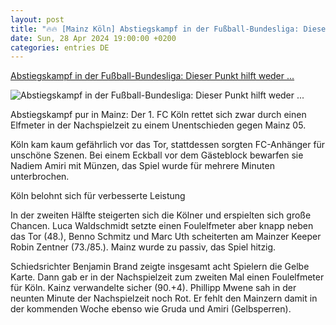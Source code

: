 ```yaml
---
layout: post
title: "🔥🔥 [Mainz Köln] Abstiegskampf in der Fußball-Bundesliga: Dieser Punkt hilft weder ..."
date: Sun, 28 Apr 2024 19:00:00 +0200
categories: entries DE
---
```

[Abstiegskampf in der Fußball-Bundesliga: Dieser Punkt hilft weder ...](https://www.spiegel.de/sport/fussball/fussball-bundesliga-mainz-05-und-1-fc-koeln-trennen-sich-1-1-a-99203200-be69-47cd-8e14-0398e69d93c3)

![Abstiegskampf in der Fußball-Bundesliga: Dieser Punkt hilft weder ...](https://cdn.prod.www.spiegel.de/images/175e60bb-a0b8-4a1f-b573-e7fa72803bf6_w1200_r1.778_fpx56_fpy37.jpg)

Abstiegskampf pur in Mainz: Der 1. FC Köln rettet sich zwar durch einen Elfmeter in der Nachspielzeit zu einem Unentschieden gegen Mainz 05.

Köln kam kaum gefährlich vor das Tor, stattdessen sorgten FC-Anhänger für unschöne Szenen. Bei einem Eckball vor dem Gästeblock bewarfen sie Nadiem Amiri mit Münzen, das Spiel wurde für mehrere Minuten unterbrochen.

Köln belohnt sich für verbesserte Leistung

In der zweiten Hälfte steigerten sich die Kölner und erspielten sich große Chancen. Luca Waldschmidt setzte einen Foulelfmeter aber knapp neben das Tor (48.), Benno Schmitz und Marc Uth scheiterten am Mainzer Keeper Robin Zentner (73./85.). Mainz wurde zu passiv, das Spiel hitzig.

Schiedsrichter Benjamin Brand zeigte insgesamt acht Spielern die Gelbe Karte. Dann gab er in der Nachspielzeit zum zweiten Mal einen Foulelfmeter für Köln. Kainz verwandelte sicher (90.+4). Phillipp Mwene sah in der neunten Minute der Nachspielzeit noch Rot. Er fehlt den Mainzern damit in der kommenden Woche ebenso wie Gruda und Amiri (Gelbsperren).

